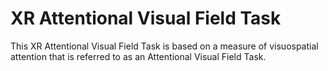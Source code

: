 # XR Attentional Visual Field Task
 This XR Attentional Visual Field Task is based on a measure of visuospatial attention that is referred to as an Attentional Visual Field Task.
